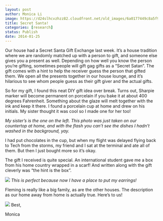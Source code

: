 ```yaml
---
layout: post
author: Monica Li
image: https://d24slhcvzhzz82.cloudfront.net/old_images/6a0177449c8a5f970d01a511476280970c-pi.jpg
title: Secret Santa! 
categories: [research]
status: Publish
date: 2014-01-25
---
```



Our house had a Secret Santa Gift Exchange last week. It’s a house tradition where we are randomly matched up with a person to gift, and someone else gives you a present as well. Depending on how well you know the person you’re gifting, sometimes people will gift gag gifts as a “Secret Satan”. The gift comes with a hint to help the receiver guess the person that gifted them. We open all the presents together in our house lounge, and it’s hilarious to see whom people guess as their gift giver and the actual gifts.

So for my gift, I found this neat DIY gift idea over break. Turns out, Sharpie marker will become permanent on porcelain if you bake it at about 400 degrees Fahrenheit. Something about the glaze will melt together with the ink and keep it there. I found a porcelain cup at home and drew on his initials. My sister thought it was cool so I made one for her too!

*My sister’s is the one on the left. This photo was just taken on our countertop at home, and with the flash you can’t see the dishes I hadn’t washed in the background, yay.*

I had put chocolates in the cup, but when my flight was delayed flying back to Tech from the storms, my friend and I sat at the terminal and ate all of them. But then I just bought more so it’s okay.

The gift I received is quite special. An international student gave me a box from his home country wrapped in a scarf! And written along with the gift cleverly was “the hint is the box”.


![](https://d24slhcvzhzz82.cloudfront.net/old_images/6a0177449c8a5f970d01a5114765bf970c-pi.jpg)
*This is perfect because now I have a place to put my earrings!*

Fleming is really like a big family, as are the other houses. The description as our home away from home is actually true. Here’s to us!

![](https://d24slhcvzhzz82.cloudfront.net/old_images/6a0177449c8a5f970d01a3fc97f9f2970b-pi.jpg)
Best,

Monica

